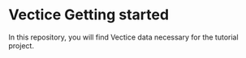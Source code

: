 # Vectice Getting started

In this repository, you will find Vectice data necessary for the tutorial project. 